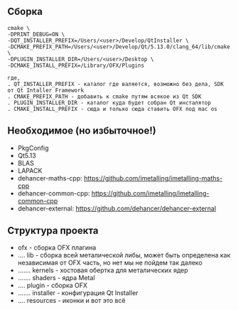 ## Сборка 

    cmake \
    -DPRINT_DEBUG=ON \
    -DQT_INSTALLER_PREFIX=/Users/<user>/Develop/QtInstaller \ 
    -DCMAKE_PREFIX_PATH=/Users/<user>/Develop/Qt/5.13.0/clang_64/lib/cmake \
    -DPLUGIN_INSTALLER_DIR=/Users/<user>/Desktop \
    -DCMAKE_INSTALL_PREFIX=/Library/OFX/Plugins

    где, 
    . QT_INSTALLER_PREFIX - каталог где валяется, возможно без дела, SDK от Qt Intaller Framework
    . CMAKE_PREFIX_PATH - добавить к cmake путям всякое из Qt SDK 
    . PLUGIN_INSTALLER_DIR - каталог куда будет собран Qt инсталятор
    . CMAKE_INSTALL_PREFIX - сюда и только сюда ставить OFX под mac os

## Необходимое (но избыточное!)  

- PkgConfig
- Qt5.13
- BLAS
- LAPACK
- dehancer-maths-cpp: https://github.com/imetalling/imetalling-maths-cpp 
- dehancer-common-cpp: https://github.com/imetalling/imetalling-common-cpp
- dehancer-external: https://github.com/dehancer/dehancer-external

## Структура проекта

- ofx - сборка OFX плагина
- .... lib - сборка всей металической либы, может быть определена как независимая от OFX часть, но нет мы не пойдем так далеко 
- ....... kernels - хостовая обертка для металических ядер
- ....... shaders - ядра Metal
- .... plugin - сборка OFX
- ....... installer - конфигурация Qt Installer
- .... resources - иконки и вот это всё
  
